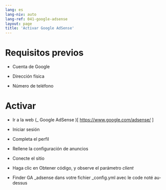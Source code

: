 ```yaml
---
lang: es
lang-niv: auto
lang-ref: 041-google-adsense
layout: page
title: 'Activar Google AdSense'
---
```


# Requisitos previos
* Cuenta de Google  


* Dirección física  


* Número de teléfono  




# Activar
* Ir a la web   (_  Google AdSense  )[  https://www.google.com/adsense/  ]  


* Iniciar sesión  


* Completa el perfil  


* Rellene la configuración de anuncios  


* Conecte el sitio 


* Haga clic en Obtener código, y observe el parámetro   _client_  


* Finder GA  _adsense dans votre fichier \_config.yml avec le code noté au-dessus
  

  



